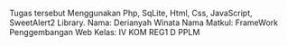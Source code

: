 Tugas tersebut Menggunakan Php, SqLite, Html, Css, JavaScript, SweetAlert2 Library.
Nama: Derianyah Winata
Nama Matkul: FrameWork Penggembangan Web
Kelas: IV KOM REG1 D PPLM
